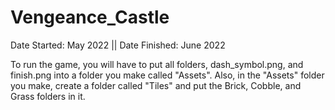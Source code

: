 # Vengeance_Castle
Date Started: May 2022 || Date Finished: June 2022

To run the game, you will have to put all folders, dash_symbol.png, and finish.png into a folder you make called "Assets". Also, in the "Assets" folder you make, create a folder called "Tiles" and put the Brick, Cobble, and Grass folders in it.
